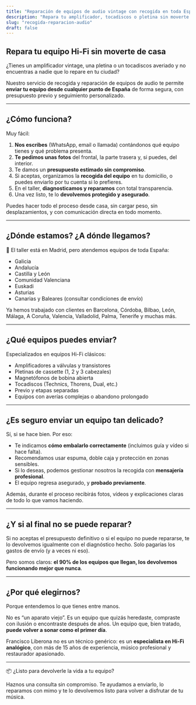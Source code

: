 ```yaml
---
title: "Reparación de equipos de audio vintage con recogida en toda España"
description: "Repara tu amplificador, tocadiscos o pletina sin moverte de casa. Recogida y envío a nuestro taller especializado en Madrid. Servicio técnico nacional con más de 15 años de experiencia."
slug: "recogida-reparacion-audio"
draft: false
---
```


## Repara tu equipo Hi-Fi sin moverte de casa

¿Tienes un amplificador vintage, una pletina o un tocadiscos averiado y no encuentras a nadie que lo repare en tu ciudad?

Nuestro servicio de recogida y reparación de equipos de audio te permite **enviar tu equipo desde cualquier punto de España** de forma segura, con presupuesto previo y seguimiento personalizado.

---

## ¿Cómo funciona?

Muy fácil:

1. **Nos escribes** (WhatsApp, email o llamada) contándonos qué equipo tienes y qué problema presenta.
2. **Te pedimos unas fotos** del frontal, la parte trasera y, si puedes, del interior.
3. Te damos un **presupuesto estimado sin compromiso**.
4. Si aceptas, organizamos la **recogida del equipo** en tu domicilio, o puedes enviarlo por tu cuenta si lo prefieres.
5. En el taller, **diagnosticamos y reparamos** con total transparencia.
6. Una vez listo, te lo **devolvemos protegido y asegurado**.

Puedes hacer todo el proceso desde casa, sin cargar peso, sin desplazamientos, y con comunicación directa en todo momento.

---

## ¿Dónde estamos? ¿A dónde llegamos?

📍 El taller está en Madrid, pero atendemos equipos de toda España:

- Galicia
- Andalucía
- Castilla y León
- Comunidad Valenciana
- Euskadi
- Asturias
- Canarias y Baleares (consultar condiciones de envío)

Ya hemos trabajado con clientes en Barcelona, Córdoba, Bilbao, León, Málaga, A Coruña, Valencia, Valladolid, Palma, Tenerife y muchas más.

---

## ¿Qué equipos puedes enviar?

Especializados en equipos Hi-Fi clásicos:

- Amplificadores a válvulas y transistores
- Pletinas de cassette (1, 2 y 3 cabezales)
- Magnetófonos de bobina abierta
- Tocadiscos (Technics, Thorens, Dual, etc.)
- Previo y etapas separadas
- Equipos con averías complejas o abandono prolongado

---

## ¿Es seguro enviar un equipo tan delicado?

Sí, si se hace bien. Por eso:

- Te indicamos **cómo embalarlo correctamente** (incluimos guía y vídeo si hace falta).
- Recomendamos usar espuma, doble caja y protección en zonas sensibles.
- Si lo deseas, podemos gestionar nosotros la recogida con **mensajería profesional**.
- El equipo regresa asegurado, y **probado previamente**.

Además, durante el proceso recibirás fotos, vídeos y explicaciones claras de todo lo que vamos haciendo.

---

## ¿Y si al final no se puede reparar?

Si no aceptas el presupuesto definitivo o si el equipo no puede repararse, te lo devolvemos igualmente con el diagnóstico hecho. Solo pagarías los gastos de envío (y a veces ni eso).

Pero somos claros: **el 90% de los equipos que llegan, los devolvemos funcionando mejor que nunca**.

---

## ¿Por qué elegirnos?

Porque entendemos lo que tienes entre manos.

No es “un aparato viejo”. Es un equipo que quizás heredaste, compraste con ilusión o encontraste después de años. Un equipo que, bien tratado, **puede volver a sonar como el primer día**.

Francisco Liberona no es un técnico genérico: es un **especialista en Hi-Fi analógico**, con más de 15 años de experiencia, músico profesional y restaurador apasionado.

---

📦 ¿Listo para devolverle la vida a tu equipo?

Haznos una consulta sin compromiso. Te ayudamos a enviarlo, lo reparamos con mimo y te lo devolvemos listo para volver a disfrutar de tu música.
